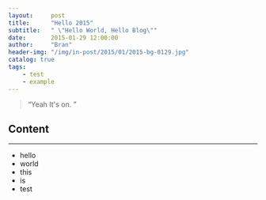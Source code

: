 ```yaml
---
layout:     post
title:      "Hello 2015"
subtitle:   " \"Hello World, Hello Blog\""
date:       2015-01-29 12:00:00
author:     "Bran"
header-img: "/img/in-post/2015/01/2015-bg-0129.jpg"
catalog: true
tags:
    - test
    - example
---
```


> “Yeah It's on. ”


## Content

- - -
- hello
- world
- this
- is
- test



